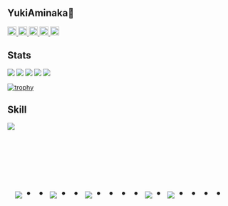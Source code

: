 ## YukiAminaka👋
<p align="left">
  <a href="https://github.com/YukiAminaka">
    <img height="20" src="https://komarev.com/ghpvc/?username=YukiAminaka" />
  </a>
  <a href="https://github.com/YukiAminaka">
    <img height="20" src="https://img.shields.io/github/followers/YukiAminaka?label=follow&logo=github&style=flat" />
  </a>
  <a href="http://qiita.com/A-Yuki28">
    <img height="20" src="https://qiita-badge.apiapi.app/s/A-Yuki28/posts.svg" />
  </a>
  <a href="http://qiita.com/A-Yuki28">
    <img height="20" src="https://qiita-badge.apiapi.app/s/A-Yuki28/contributions.svg" />
  </a>
  <a href="https://zenn.dev/yuki28">
    <img height="20" src="https://badgen.org/img/zenn/yuki28/articles?style=plastic" />
  </a>
</p>

## Stats

![](http://github-profile-summary-cards.vercel.app/api/cards/profile-details?username=YukiAminaka&theme=github_dark)
![](http://github-profile-summary-cards.vercel.app/api/cards/repos-per-language?username=YukiAminaka&theme=github_dark)
![](http://github-profile-summary-cards.vercel.app/api/cards/most-commit-language?username=YukiAminaka&theme=github_dark)
![](http://github-profile-summary-cards.vercel.app/api/cards/stats?username=YukiAminaka&theme=github_dark)
![](http://github-profile-summary-cards.vercel.app/api/cards/productive-time?username=YukiAminaka&theme=github_dark&utcOffset=9)

[![trophy](https://github-profile-trophy.vercel.app/?username=YukiAminaka&theme=discord)](https://github.com/YukiAminaka/github-profile-trophy)



## Skill

<img src="https://skillicons.dev/icons?i=html,css,tailwind,cpp,arduino,python,java,js,typescript,react,next,postgres,github,vscode,docker,aws,vite,linux" /> <br /><br />



<!-- --------------------------------- :) ---------------------------------- -->

<br><br><br>

<div align="center">
    <h1>
        <img src="https://user-images.githubusercontent.com/44926913/175852850-3fb6c715-1856-41ff-8c1f-94ce3b03b458.gif">・・
        <img src="https://user-images.githubusercontent.com/44926913/175853109-f8850656-6704-4a8a-bee6-9aca154d929b.gif">・・
        <img src="https://user-images.githubusercontent.com/44926913/175853154-5449d974-975e-44a6-ab84-a86031265e40.gif">・・・・
        <img src="https://user-images.githubusercontent.com/44926913/175853109-f8850656-6704-4a8a-bee6-9aca154d929b.gif">・
        <img src="https://user-images.githubusercontent.com/44926913/175853154-5449d974-975e-44a6-ab84-a86031265e40.gif">・・・・
    </h1>
  </div>
<br><br><br>

